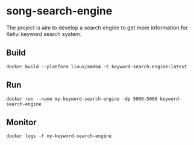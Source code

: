 # song-search-engine

The project is aim to develop a search engine to get more information for Kelivi keyword search system.

## Build
```
docker build --platform linux/amd64 -t keyword-search-engine:latest
```

## Run
```
docker run --name my-keyword-search-engine -dp 5000:5000 keyword-search-engine
```

## Monitor
```
docker logs -f my-keyword-search-engine
```